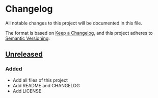 # Changelog

All notable changes to this project will be documented in this file.

The format is based on [Keep a Changelog](https://keepachangelog.com/en/1.1.0/),
and this project adheres to [Semantic Versioning](https://semver.org/spec/v2.0.0.html).

## [Unreleased]

### Added

- Add all files of this project
- Add README and CHANGELOG
- Add LICENSE

[unreleased]: https://github.com/XingYuSSS/1sLLM-frontend/tree/main
